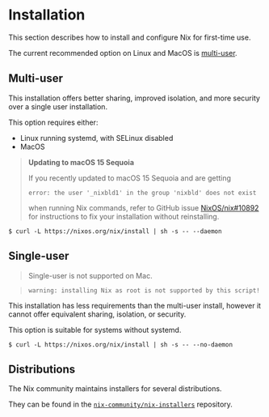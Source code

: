 # Installation

This section describes how to install and configure Nix for first-time use.

The current recommended option on Linux and MacOS is [multi-user](#multi-user).

## Multi-user

This installation offers better sharing, improved isolation, and more security
over a single user installation.

This option requires either:

* Linux running systemd, with SELinux disabled
* MacOS

> **Updating to macOS 15 Sequoia**
>
> If you recently updated to macOS 15 Sequoia and are getting
> ```console
> error: the user '_nixbld1' in the group 'nixbld' does not exist
> ```
> when running Nix commands, refer to GitHub issue [NixOS/nix#10892](https://github.com/NixOS/nix/issues/10892) for instructions to fix your installation without reinstalling.

```console
$ curl -L https://nixos.org/nix/install | sh -s -- --daemon
```

## Single-user

> Single-user is not supported on Mac.

> `warning: installing Nix as root is not supported by this script!`

This installation has less requirements than the multi-user install, however it
cannot offer equivalent sharing, isolation, or security.

This option is suitable for systems without systemd.

```console
$ curl -L https://nixos.org/nix/install | sh -s -- --no-daemon
```

## Distributions

The Nix community maintains installers for several distributions.

They can be found in the [`nix-community/nix-installers`](https://github.com/nix-community/nix-installers) repository.
